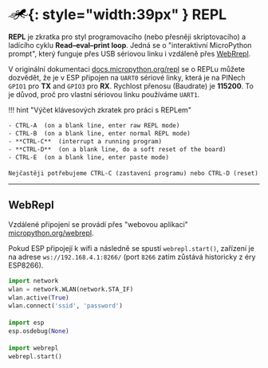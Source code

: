 # ![logo](img/logo_small.png){: style="width:39px" } REPL

**REPL** je zkratka pro styl programovacího (nebo přesněji skriptovacího) a ladícího cyklu **Read–eval–print loop**.
Jedná se o "interaktivní MicroPython prompt", který funguje přes USB sériovou linku i vzdáleně přes [WebRrepl](#webrepl).

V originální dokumentaci [docs.micropython.org/repl](https://docs.micropython.org/en/latest/esp8266/tutorial/repl.html) se o REPLu můžete dozvědět, že je v ESP připojen na `UART0` sériové linky, která je na PINech `GPIO1` pro **TX** and `GPIO3` pro **RX**. Rychlost přenosu (Baudrate) je **115200**. To je důvod, proč pro vlastní sériovou linku používáme `UART1`.

!!! hint "Výčet klávesových zkratek pro práci s REPLem"

    - CTRL-A  (on a blank line, enter raw REPL mode)
    - CTRL-B  (on a blank line, enter normal REPL mode)
    - **CTRL-C**  (interrupt a running program)
    - **CTRL-D**  (on a blank line, do a soft reset of the board)
    - CTRL-E  (on a blank line, enter paste mode)

    Nejčastěji potřebujeme CTRL-C (zastavení programu) nebo CTRL-D (reset)

---

## WebRepl

Vzdálené připojení se provádí přes "webovou aplikaci" [micropython.org/webrepl](https://micropython.org/webrepl/).

Pokud ESP připojejí k wifi a následně se spustí `webrepl.start()`, zařízení je na adrese `ws://192.168.4.1:8266/` (port `8266` zatím zůstává historicky z éry ESP8266).

```python
import network
wlan = network.WLAN(network.STA_IF)
wlan.active(True)
wlan.connect('ssid', 'password')

import esp
esp.osdebug(None)

import webrepl
webrepl.start()
```


